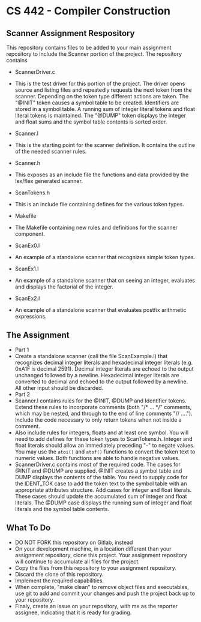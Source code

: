 # CS 442 - Compiler Construction
## Scanner Assignment Respository

This repository contains files to be added to your main assignment repository to include the Scanner portion of the project. The repository contains

- ScannerDriver.c
 - This is the test driver for this portion of the project. The driver opens source and listing files and repeatedly requests the next token from the scanner. Depending on the token type different actions are taken. The "@INIT" token causes a symbol table to be created. Identifiers are stored in a symbol table. A running sum of integer literal tokens and float literal tokens is maintained. The "@DUMP" token displays the integer and float sums and the symbol table contents is sorted order.  
- Scanner.l
 - This is the starting point for the scanner definition. It contains the outline of the needed scanner rules. 
- Scanner.h
 - This exposes as an include file the functions and data provided by the lex/flex generated scanner. 
- ScanTokens.h
 - This is an include file containing defines for the various token types. 
- Makefile
 - The Makefile containing new rules and definitions for the scanner component. 

- ScanEx0.l
 - An example of a standalone scanner that recognizes simple token types. 
- ScanEx1.l
 - An example of a standalone scanner that on seeing an integer, evaluates and displays the factorial of the integer. 
- ScanEx2.l
 - An example of a standalone scanner that evaluates postfix arithmetic expressions. 

## The Assignment

- Part 1
 - Create a standalone scanner (call the file ScanExample.l) that recognizes decimal integer literals and hexadecimal integer literals (e.g. 0xA1F is decimal 2591). Decimal integer literals are echoed to the output unchanged followed by a newline. Hexadecimal integer literals are converted to decimal and echoed to the output followed by a newline. All other input should be discarded. 
- Part 2
 - Scanner.l contains rules for the @INIT, @DUMP and Identifier tokens. Extend these rules to incorporate comments (both "/* ... */" comments, which may be nested, and through to the end of line comments "// ...."). Include the code necessary to only return tokens when not inside a comment.   
 - Also include rules for integers, floats and at least one symbol. You will need to add defines for these token types to ScanTokens.h. Integer and float literals should allow an immediately preceding "-" to negate values. You may use the ``atoi()`` and ``atof()`` functions to convert the token text to numeric values. Both functions are able to handle negative values. 
 - ScannerDriver.c contains most of the required code. The cases for @INIT and @DUMP are supplied. @INIT creates a symbol table and DUMP displays the contents of the table. You need to supply code for the IDENT_TOK case to add the token text to the symbol table with an appropriate attributes structure. Add cases for integer and float literals. These cases should update the accumulated sum of integer and float literals. The @DUMP case displays the running sum of integer and float literals and the symbol table contents. 
 
## What To Do

- DO NOT FORK this repository on Gitlab, instead
- On your development machine, in a location different than your assignment repository, clone this project. Your assignment repository will continue to accumulate all files for the project. 
- Copy the files from this repository to your assignment repository.
- Discard the clone of this repository.
- Implement the required capabilities. 
- When complete, "make clean" to remove object files and executables, use git to add and commit your changes and push the project back up to your repository.
- Finaly, create an issue on your repository, with me as the reporter assignee, indicating that it is ready for grading. 


